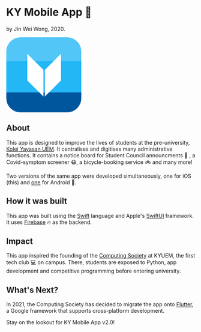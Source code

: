 # KY Mobile App 📱
by Jin Wei Wong, 2020.

<img align="top" alt="Logo" width="200px" src="ky_mobile_logo.png"/>

## About
This app is designed to improve the lives of students at the pre-university, [Kolej Yayasan UEM](https://www.kyuem.edu.my/). 
It centralises and digitises many administrative functions. 
It contains a notice board for Student Council announcments 📢 , a Covid-symptom screener 😷, a bicycle-booking service 🚲 and many more!

Two versions of the same app were developed simultaneously, one for iOS (this) and [one](https://github.com/KY-ComputingSociety/KY-Mobile-Android) for Android 🤖. 

## How it was built
This app was built using the [Swift](https://developer.apple.com/swift/) language and Apple's [SwiftUI](https://developer.apple.com/xcode/swiftui/) framework. It uses [Firebase](https://firebase.google.com/) 🔥 as the backend. 

## Impact
This app inspired the founding of the [Computing Society](https://github.com/KY-ComputingSociety) at KYUEM, the first tech club 💻 on campus. 
There, students are exposed to Python, app development and competitive programming before entering university.

## What's Next?
In 2021, the Computing Society has decided to migrate the app onto [Flutter](https://flutter.dev/), a Google framework that supports cross-platform development. 

Stay on the lookout for KY Mobile App v2.0!
